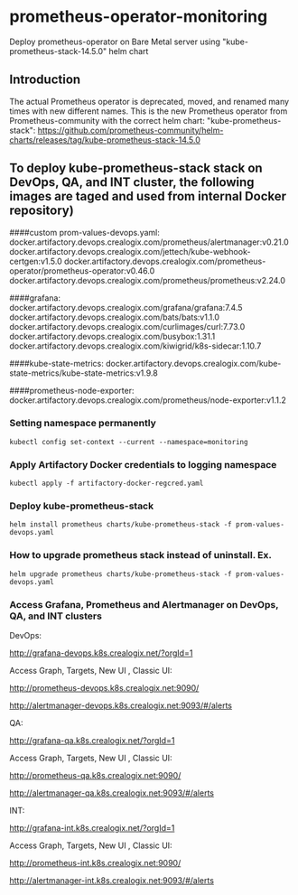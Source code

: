 # prometheus-operator-monitoring
Deploy prometheus-operator on Bare Metal server using "kube-prometheus-stack-14.5.0" helm chart

## Introduction
The actual Prometheus operator is deprecated, moved, and renamed many times with new different names.
This is the new Prometheus operator from Prometheus-community with the correct helm chart: "kube-prometheus-stack":
https://github.com/prometheus-community/helm-charts/releases/tag/kube-prometheus-stack-14.5.0

## To deploy kube-prometheus-stack stack on DevOps, QA, and INT cluster, the following images are taged and used from internal Docker repository)
####custom prom-values-devops.yaml:
docker.artifactory.devops.crealogix.com/prometheus/alertmanager:v0.21.0
docker.artifactory.devops.crealogix.com/jettech/kube-webhook-certgen:v1.5.0
docker.artifactory.devops.crealogix.com/prometheus-operator/prometheus-operator:v0.46.0
docker.artifactory.devops.crealogix.com/prometheus/prometheus:v2.24.0

####grafana:
docker.artifactory.devops.crealogix.com/grafana/grafana:7.4.5
docker.artifactory.devops.crealogix.com/bats/bats:v1.1.0
docker.artifactory.devops.crealogix.com/curlimages/curl:7.73.0
docker.artifactory.devops.crealogix.com/busybox:1.31.1
docker.artifactory.devops.crealogix.com/kiwigrid/k8s-sidecar:1.10.7

####kube-state-metrics:
docker.artifactory.devops.crealogix.com/kube-state-metrics/kube-state-metrics:v1.9.8

####prometheus-node-exporter:
docker.artifactory.devops.crealogix.com/prometheus/node-exporter:v1.1.2

### Setting namespace permanently
`kubectl config set-context --current --namespace=monitoring
`
### Apply Artifactory Docker credentials to logging namespace
`kubectl apply -f artifactory-docker-regcred.yaml
`
### Deploy kube-prometheus-stack
`helm install prometheus charts/kube-prometheus-stack -f prom-values-devops.yaml
`

### How to upgrade prometheus stack instead of uninstall. Ex.
`helm upgrade prometheus charts/kube-prometheus-stack -f prom-values-devops.yaml
`
### Access Grafana, Prometheus and Alertmanager on DevOps, QA, and INT clusters
DevOps: 

http://grafana-devops.k8s.crealogix.net/?orgId=1

Access Graph, Targets, New UI , Classic UI:

http://prometheus-devops.k8s.crealogix.net:9090/

http://alertmanager-devops.k8s.crealogix.net:9093/#/alerts

QA: 

http://grafana-qa.k8s.crealogix.net/?orgId=1

Access Graph, Targets, New UI , Classic UI:

http://prometheus-qa.k8s.crealogix.net:9090/

http://alertmanager-qa.k8s.crealogix.net:9093/#/alerts

INT: 

http://grafana-int.k8s.crealogix.net/?orgId=1

Access Graph, Targets, New UI , Classic UI:

http://prometheus-int.k8s.crealogix.net:9090/

http://alertmanager-int.k8s.crealogix.net:9093/#/alerts
